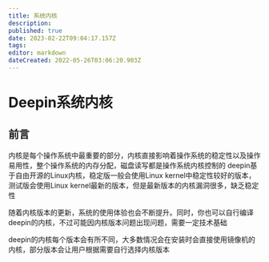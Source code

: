 ```yaml
---
title: 系统内核
description: 
published: true
date: 2023-02-22T09:04:17.157Z
tags: 
editor: markdown
dateCreated: 2022-05-26T03:06:20.903Z
---
```


# Deepin系统内核
## 前言
内核是每个操作系统中最重要的部分，内核直接影响着操作系统的稳定性以及操作易用性，整个操作系统的内存分配，磁盘读写都是操作系统内核控制的
deepin基于自由开源的Linux内核，稳定版一般会使用Linux kernel中稳定性较好的版本，测试版会使用Linux kernel最新的版本，但是最新版本的内核漏洞很多，缺乏稳定性

随着内核版本的更新，系统的使用体验也会不断提升。同时，你也可以自行编译deepin的内核，不过可能因内核版本问题出现问题，需要一定技术基础

deepin的内核每个版本会有所不同，大多数情况会在安装时会直接使用镜像机的内核，部分版本会让用户根据需要自行选择内核版本
